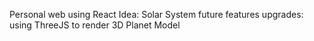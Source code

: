 Personal web using React 
Idea: Solar System
future features upgrades: using ThreeJS to render 3D Planet Model  
